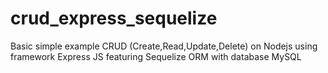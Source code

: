 # crud_express_sequelize
Basic simple example CRUD (Create,Read,Update,Delete) on Nodejs using framework Express JS featuring Sequelize ORM with database MySQL
